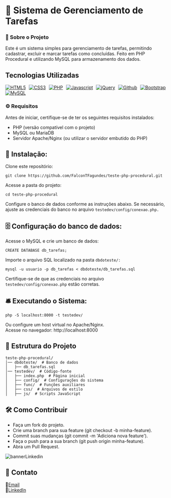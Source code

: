 <h1>📝 Sistema de Gerenciamento de Tarefas</h1>

<h3>📌 Sobre o Projeto</h3>
Este é um sistema simples para gerenciamento de tarefas, permitindo cadastrar, excluir e marcar tarefas como concluídas. Feito em PHP Procedural e utilizando MySQL para armazenamento dos dados.

<!-- tecnologias utilizadas  -->
<h2 align="justify">Tecnologias Utilizadas</h2>

<div align="Justify">
  
  [![HTML5](https://img.shields.io/badge/HTML5-E34F26?style=for-the-badge&logo=html5&logoColor=white)](https://developer.mozilla.org/pt-BR/docs/Web/HTML)
  [![CSS3](https://img.shields.io/badge/CSS3-1572B6?style=for-the-badge&logo=css3&logoColor=white)](https://www.lojadetemas.com.br/css3/#:~:text=CSS3%20%C3%A9%20a%20terceira%20mais,Temas%20loja%20Integrada%20e%20o)
  [![PHP](https://img.shields.io/badge/PHP-777BB4?style=for-the-badge&logo=php&logoColor=white)](https://www.php.net/)
  [![Javascript](https://img.shields.io/badge/JavaScript-F7DF1E?style=for-the-badge&logo=javascript&logoColor=black)]([https://www.linkedin.com/in/rafael-fagundes-518974258/](https://developer.mozilla.org/pt-BR/docs/Web/JavaScript))
  [![jQuery](https://img.shields.io/badge/jQuery-0769AD?style=for-the-badge&logo=jquery&logoColor=white)](https://jquery.com/)
  [![Github](https://img.shields.io/badge/GitHub-100000?style=for-the-badge&logo=github&logoColor=white)](https://github.com/)
  [![Bootstrap](https://img.shields.io/badge/Bootstrap-563D7C?style=for-the-badge&logo=bootstrap&logoColor=white)](https://getbootstrap.com/)
  [![MySQL](https://img.shields.io/badge/MySQL-005C84?style=for-the-badge&logo=mysql&logoColor=white)](https://www.mysql.com/)
</div>


### ⚙️ Requisitos
<p>Antes de iniciar, certifique-se de ter os seguintes requisitos instalados:</p>

* PHP (versão compatível com o projeto)
* MySQL ou MariaDB
* Servidor Apache/Nginx (ou utilizar o servidor embutido do PHP)

## 🔧 Instalação:
Clone este repositório:
```
git clone https://github.com/FalconTFagundes/teste-php-procedural.git
```
Acesse a pasta do projeto:
```
cd teste-php-procedural
```
Configure o banco de dados conforme as instruções abaixo. Se necessário, ajuste as credenciais do banco no arquivo ``` testedev/config/conexao.php. ```

## 🗄️ Configuração do banco de dados:
Acesse o MySQL e crie um banco de dados:
```
CREATE DATABASE db_tarefas;
```
Importe o arquivo SQL localizado na pasta ```dbdoteste/:```
```
mysql -u usuario -p db_tarefas < dbdoteste/db_tarefas.sql
```

Certifique-se de que as credenciais no arquivo ```testedev/config/conexao.php``` estão corretas.

## 🛎️ Executando o Sistema:
```
php -S localhost:8000 -t testedev/
```
Ou configure um host virtual no Apache/Nginx. <br>
Acesse no navegador: http://localhost:8000

## 📁 Estrutura do Projeto
```
teste-php-procedural/
│── dbdoteste/  # Banco de dados
│   ├── db_tarefas.sql
│── testedev/  # Código-fonte
│   ├── index.php  # Página inicial
│   ├── config/  # Configurações do sistema
│   ├── func/  # Funções auxiliares
│   ├── css/  # Arquivos de estilo
│   ├── js/  # Scripts JavaScript
```

## 🛠 Como Contribuir

* Faça um fork do projeto.
* Crie uma branch para sua feature (git checkout -b minha-feature).
* Commit suas mudanças (git commit -m 'Adiciona nova feature').
* Faça o push para a sua branch (git push origin minha-feature).
* Abra um Pull Request.

![bannerLinkedin](https://github.com/user-attachments/assets/865640e2-8516-476a-bd2e-91e5dc9d8122)


## 📩 Contato

📧[Email](mailto:rafaelfagundes762@gmail.com)  
🔗[LinkedIn](https://www.linkedin.com/in/rafael-fagundes-518974258/)
